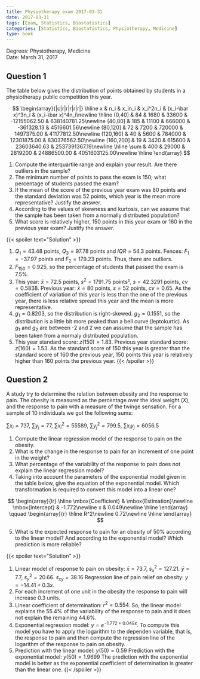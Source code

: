 ```yaml
---
title: Physiotherapy exam 2017-03-31
date: 2017-03-31
tags: [Exam, Statistics, Biostatistics]
categories: [Statistics, Biostatistics, Physiotherapy, Medicine]
type: book
---
```


Degrees: Physiotherapy, Medicine  
Date: March 31, 2017

## Question 1

The table below gives the distribution of points obtained by students in a physiotherapy public competition this year.

$$
\begin{array}{|c|r|r|r|r|r|}
\hline
x & n_i & x_in_i & x_i^2n_i & (x_i-\bar x)^3n_i & (x_i-\bar x)^4n_i\newline
\hline
(0,40] & 84 & 1680 & 33600 & -12155062.50 & 638140781.25\newline
(40,80] & 185 & 11100 & 666000 & -361328.13 & 4516601.56\newline
(80,120] & 72 & 7200 & 720000 & 1497375.00 & 41177812.50\newline
(120,160] & 40 & 5600 & 784000 & 12301875.00 & 830376562.50\newline
(160,200] & 19 & 3420 & 615600 & 23603640.63 & 2537391367.19\newline
\hline
\sum & 400 & 29000 & 2819200 & 24886500.00 & 4051603125.00\newline
\hline
\end{array}
$$

1. Compute the interquartile range and explain your result. Are there outliers in the sample?
2. The minimum number of points to pass the exam is 150; what percentage of students passed the exam?
3. If the mean of the score of the previous year exam was 80 points and the standard deviation was 52 points, which year is the mean more representative? Justify the answer.
4. According to the values of skewness and kurtosis, can we assume that the sample has been taken from a normally distributed population?
5. What score is relatively higher, 150 points in this year exam or 160 in the previous year exam? Justify the answer.



{{< spoiler text="Solution" >}}
1. $Q_1=43.48$ points, $Q_3=97.78$ points and $IQR=54.3$ points.
Fences: $F_1=-37.97$ points and $F_2=179.23$ points. Thus, there are outliers. 
2. $F_{150}=0.925$, so the percentage of students that passed the exam is $7.5\%$. 
3. This year: $\bar x=72.5$ points, $s^2=1791.75$ points², $s=42.3291$ points, $cv=0.5838$. 
Previous year: $\bar x=80$ points, $s=52$ points, $cv=0.65$. 
As the coefficient of variation of this year is less than the one of the previous year, there is less relative spread this year and the mean is more representative. 
4. $g_1=0.8203$, so the distribution is right-skewed. $g_2=0.1551$, so the distribution is a little bit more peaked than a bell curve (leptokurtic). As $g_1$ and $g_2$ are between -2 and 2 we can assume that the sample has been taken from a normaly distributed population. 
5. This year standard score: $z(150)=1.83$.
Previous year standard score: $z(160)=1.53$.
As the standard score of 150 this year is greater than the standard score of 160 the previous year, 150 points this year is relatively higher than 160 points the previous year.
{{< /spoiler >}}

## Question 2
A study try to determine the relation between obesity and the response to pain. The obesity is measured as the percentage over the ideal weight ($X$), and the response to pain with a measure of the twinge sensation.
For a sample of 10 individuals we got the following sums:

$\sum x_i=737$, $\sum y_j=77$, $\sum x_i^2=55589$, $\sum y_j^2=799.5$, $\sum x_iy_j=6056.5$

1. Compute the linear regression model of the response to pain on the obesity.
2. What is the change in the response to pain for an increment of one point in the weight?
3. What percentage of the variability of the response to pain does not explain the linear regression model?
4. Taking into account the parameters of the exponential model given in the table below, give the equation of the exponential model.
Which transformation is required to convert this model into a linear one?

$$
\begin{array}{lr}
  \hline
  \mbox{Coefficient} & \mbox{Estimation}\newline
  \mbox{Intercept} & -1.772\newline
  x & 0.049\newline
  \hline
\end{array}
\qquad
\begin{array}{r}
  \hline
  R^2\newline
  0.72\newline
  \hline
\end{array}
$$

5. What is the expected response to pain for an obesity of 50\% according to the linear model?
And according to the exponential model?
Which prediction is more reliable?

{{< spoiler text="Solution" >}}
1. Linear model of response to pain on obesity: 
$\bar x=73.7$, $s_x^2=127.21$. 
$\bar y=7.7$, $s_y^2=20.66$. 
$s_{xy}=38.16$
Regression line of pain relief on obesity: $y=-14.41+0.3x$. 
2. For each increment of one unit in the obesity the response to pain will increase 0.3 units. 
3. Linear coefficient of determination: $r^2=0.554$. So, the linear model explains the 55.4% of the variability of the response to pain and it does not explain the remaining 44.6%.
4. Exponential regression model: $y=e^{-1.772+0.049x}$. To compute this model you have to apply the logarithm to the dependen variable, that is, the response to pain and then compute the regression line of the logarithm of the response to pain on obesity. 
5. Prediction with the linear model: $y(50)=0.59$ 
Prediction with the exponential model: $y(50)=1.9699$ 
The prediction with the exponential model is better as the exponential coefficient of determination is greater than the linear one. 
{{< /spoiler >}}


